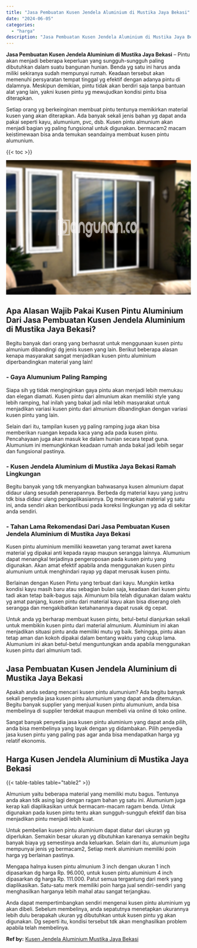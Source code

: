 ```yaml
---
title: "Jasa Pembuatan Kusen Jendela Aluminium di Mustika Jaya Bekasi"
date: "2024-06-05"
categories: 
  - "harga"
description: "Jasa Pembuatan Kusen Jendela Aluminium di Mustika Jaya Bekasi. Anda dapat mempertimbangkan sendiri mengenai kusen pintu aluminium yg akan dibeli. Sebelum mem..."
---
```


**Jasa Pembuatan Kusen Jendela Aluminium di Mustika Jaya Bekasi** – Pintu akan menjadi beberapa keperluan yang sungguh-sungguh paling dibutuhkan dalam suatu bangunan hunian. Benda yg satu ini harus anda miliki sekiranya sudah mempunyai rumah. Keadaan tersebut akan memenuhi persyaratan tempat tinggal yg efektif dengan adanya pintu di dalamnya. Meskipun demikian, pintu tidak akan berdiri saja tanpa bantuan alat yang lain, yakni kusen pintu yg mewujudkan kondisi pintu bisa diterapkan.

Setiap orang yg berkeinginan membuat pintu tentunya memikirkan material kusen yang akan diterapkan. Ada banyak sekali jenis bahan yg dapat anda pakai seperti kayu, alumunium, pvc, dsb. Kusen pintu almunium akan menjadi bagian yg paling fungsional untuk digunakan. bermacam2 macam keistimewaan bisa anda temukan seandainya membuat kusen pintu alumunium.

{{< toc >}}

![Jasa Pembuatan Kusen Jendela Aluminium di Mustika Jaya Bekasi](/images/harga-kusen-jendela-alumunium-30.png)

## Apa Alasan Wajib Pakai Kusen Pintu Aluminium Dari Jasa Pembuatan Kusen Jendela Aluminium di Mustika Jaya Bekasi?

Begitu banyak dari orang yang berhasrat untuk menggunaan kusen pintu almunium dibandingi dg jenis kusen yang lain. Berikut beberapa alasan kenapa masyarakat sangat menjadikan kusen pintu aluminium diperbandingkan material yang lain!

### \- Gaya Alumunium Paling Ramping

Siapa sih yg tidak menginginkan gaya pintu akan menjadi lebih memukau dan elegan diamati. Kusen pintu dari almunium akan memiliki style yang lebih ramping, hal inilah yang bakal jadi nilai lebih masyarakat untuk menjadikan variasi kusen pintu dari almunium dibandingkan dengan variasi kusen pintu yang lain.

Selain dari itu, tampilan kusen yg paling ramping juga akan bisa memberikan ruangan kepada kaca yang ada pada kusen pintu. Pencahayaan juga akan masuk ke dalam hunian secara tepat guna. Alumunium ini memungkinkan keadaan rumah anda bakal jadi lebih segar dan fungsional pastinya.

### \- Kusen Jendela Aluminium di Mustika Jaya Bekasi Ramah Lingkungan

Begitu banyak yang tdk menyangkan bahwasanya kusen almunium dapat didaur ulang sesudah penerapannya. Berbeda dg material kayu yang justru tdk bisa didaur ulang pengaplikasiannya. Dg menerapkan material yg satu ini, anda sendiri akan berkontibusi pada koreksi lingkungan yg ada di sekitar anda sendiri.

### \- Tahan Lama Rekomendasi Dari Jasa Pembuatan Kusen Jendela Aluminium di Mustika Jaya Bekasi

Kusen pintu aluminium memiliki keawetan yang teramat awet karena material yg dipakai anti kepada rayap maupun serangga lainnya. Alumunium dapat menangkal terjadinya pengeroposan pada kusen pintu yang digunakan. Akan amat efektif apabila anda menggunakan kusen pintu alumunium untuk menghindari rayap yg dapat merusak kusen pintu.

Berlainan dengan Kusen Pintu yang terbuat dari kayu. Mungkin ketika kondisi kayu masih baru atau sebagian bulan saja, keadaan dari kusen pintu tadi akan tetap baik-bagus saja. Almunium bila telah digunakan dalam waktu yg amat panjang, kusen pintu dari material kayu akan bisa diserang oleh serangga dan mengakibatkan ketahanannya dapat rusak dg cepat.

Untuk anda yg berharap membuat kusen pintu, betul-betul dianjurkan sekali untuk membikin kusen pintu dari material almunium. Aluminium ini akan menjadikan situasi pintu anda memiliki mutu yg baik. Sehingga, pintu akan tetap aman dan kokoh dipakai dalam bentang waktu yang cukup lama. Alumunium ini akan betul-betul menguntungkan anda apabila menggunakan kusen pintu dari almunium tadi.

## Jasa Pembuatan Kusen Jendela Aluminium di Mustika Jaya Bekasi

Apakah anda sedang mencari kusen pintu alumunium? Ada begitu banyak sekali penyedia jasa kusen pintu alumunium yang dapat anda ditemukan. Begitu banyak supplier yang menjual kusen pintu alumunium, anda bisa membelinya di supplier terdekat maupun membeli via online di toko online.

Sangat banyak penyedia jasa kusen pintu aluminium yang dapat anda pilih, anda bisa membelinya yang layak dengan yg didambakan. Pilih penyedia jasa kusen pintu yang paling pas agar anda bisa mendapatkan harga yg relatif ekonomis.

## Harga Kusen Jendela Aluminium di Mustika Jaya Bekasi

{{< table-tables table="table2" >}}

Almunium yaitu beberapa material yang memiliki mutu bagus. Tentunya anda akan tdk asing lagi dengan ragam bahan yg satu ini. Alumunium juga kerap kali diaplikasikan untuk bermacam-macam ragam benda. Untuk digunakan pada kusen pintu tentu akan sungguh-sungguh efektif dan bisa menjadikan pintu menjadi lebih kuat.

Untuk pembelian kusen pintu aluminium dapat diatur dari ukuran yg diperlukan. Semakin besar ukuran yg dibutuhkan karenanya semakin begitu banyak biaya yg semestinya anda keluarkan. Selain dari itu, alumunium juga mempunyai jenis yg bermacam2, Setiap merk aluminium memiliki poin harga yg berlainan pastinya.

Mengapa halnya kusen pintu almunium 3 inch dengan ukuran 1 inch dipasarkan dg harga Rp. 96.000, untuk kusen pintu aluminium 4 inch dipasarkan dg harga Rp. 111.000. Patut semua tergantung dari merk yang diaplikasikan. Satu-satu merk memiliki poin harga jual sendiri-sendiri yang menghasilkan harganya lebih mahal atau sangat terjangkau.

Anda dapat mempertimbangkan sendiri mengenai kusen pintu aluminium yg akan dibeli. Sebelum membelinya, anda sepatutnya menetapkan ukurannya lebih dulu berapakah ukuran yg dibutuhkan untuk kusen pintu yg akan digunakan. Dg seperti itu, kondisi tersebut tdk akan menghasilkan problem apabila telah membelinya.

**Ref by:** [Kusen Jendela Aluminium Mustika Jaya Bekasi](https://id.wikipedia.org/wiki/Kusen)

